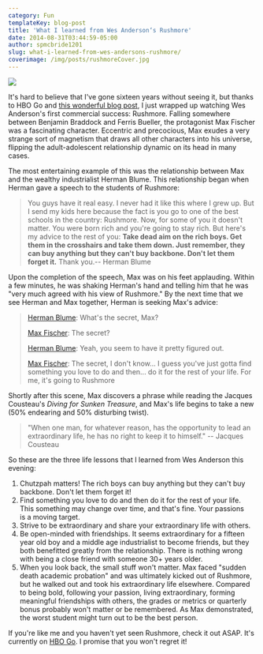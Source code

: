 ```yaml
---
category: Fun
templateKey: blog-post
title: 'What I learned from Wes Anderson‘s Rushmore'
date: 2014-08-31T03:44:59-05:00
author: spmcbride1201
slug: what-i-learned-from-wes-andersons-rushmore/
coverimage: /img/posts/rushmoreCover.jpg
---
```


![](/img/posts/rushmoreCover.jpg)

It's hard to believe that I've gone sixteen years without seeing it, but thanks to HBO Go and <a href="https://www.pastemagazine.com/blogs/lists/2014/08/the-25-best-movies-to-watch-on-hbo-go-august-2014.html" target="_blank">this wonderful blog post</a>, I just wrapped up watching Wes Anderson's first commercial success: Rushmore. Falling somewhere between Benjamin Braddock and Ferris Bueller, the protagonist Max Fischer was a fascinating character. Eccentric and precocious, Max exudes a very strange sort of magnetism that draws all other characters into his universe, flipping the adult-adolescent relationship dynamic on its head in many cases.

The most entertaining example of this was the relationship between Max and the wealthy industrialist Herman Blume. This relationship began when Herman gave a speech to the students of Rushmore:

<blockquote>You guys have it real easy. I never had it like this where I grew up. But I send my kids here because the fact is you go to one of the best schools in the country: Rushmore. Now, for some of you it doesn't matter. You were born rich and you're going to stay rich. But here's my advice to the rest of you: <strong>Take dead aim on the rich boys. Get them in the crosshairs and take them down. Just remember, they can buy anything but they can't buy backbone. Don't let them forget it.</strong> Thank you.-- Herman Blume</blockquote>
Upon the completion of the speech, Max was on his feet applauding. Within a few minutes, he was shaking Herman's hand and telling him that he was "very much agreed with his view of Rushmore." By the next time that we see Herman and Max together, Herman is seeking Max's advice:
<blockquote><a href="https://www.imdb.com/name/nm0000195/?ref_=tt_trv_qu" target="_blank">Herman Blume</a>: What's the secret, Max?

<a href="https://www.imdb.com/name/nm0005403/?ref_=tt_trv_qu" target="_blank">Max Fischer</a>: The secret?

<a href="https://www.imdb.com/name/nm0000195/?ref_=tt_trv_qu" target="_blank">Herman Blume</a>: Yeah, you seem to have it pretty figured out.

<a href="https://www.imdb.com/name/nm0005403/?ref_=tt_trv_qu" target="_blank">Max Fischer</a>: The secret, I don't know... I guess you've just gotta find something you love to do and then... do it for the rest of your life. For me, it's going to Rushmore</blockquote>
Shortly after this scene, Max discovers a phrase while reading the Jacques Cousteau's <i>Diving for Sunken Treasure</i>, and Max's life begins to take a new (50% endearing and 50% disturbing twist).

<blockquote>"When one man, for whatever reason, has the opportunity to lead an extraordinary life, he has no right to keep it to himself." -- Jacques Cousteau</blockquote>
So these are the three life lessons that I learned from Wes Anderson this evening:
<ol>
	<li>Chutzpah matters! The rich boys can buy anything but they can't buy backbone. Don't let them forget it!</li>
	<li>Find something you love to do and then do it for the rest of your life. This something may change over time, and that's fine. Your passions is a moving target.</li>
	<li>Strive to be extraordinary and share your extraordinary life with others.</li>
	<li>Be open-minded with friendships. It seems extraordinary for a fifteen year old boy and a middle age industrialist to become friends, but they both benefitted greatly from the relationship. There is nothing wrong with being a close friend with someone 30+ years older.</li>
	<li>When you look back, the small stuff won't matter. Max faced "sudden death academic probation" and was ultimately kicked out of Rushmore, but he walked out and took his extraordinary life elsewhere. Compared to being bold, following your passion, living extraordinary, forming meaningful friendships with others, the grades or metrics or quarterly bonus probably won't matter or be remembered. As Max demonstrated, the worst student might turn out to be the best person.</li>
</ol>
If you're like me and you haven't yet seen Rushmore, check it out ASAP. It's currently on <a href="https://www.hbogo.com/?camp=GoG829#movies/video&amp;assetID=GOROSTGP39812?videoMode=embeddedVideo/" target="_blank">HBO Go</a>. I promise that you won't regret it!
